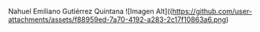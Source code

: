 Nahuel Emiliano Gutiérrez Quintana
![Imagen Alt]((https://github.com/user-attachments/assets/f88959ed-7a70-4192-a283-2c17f10863a6.png)

